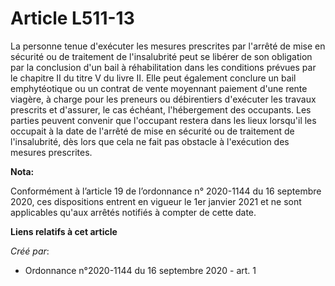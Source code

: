 # Article L511-13

La personne tenue d'exécuter les mesures prescrites par l'arrêté de mise en sécurité ou de traitement de l'insalubrité peut
se libérer de son obligation par la conclusion d'un bail à réhabilitation dans les conditions prévues par le chapitre II du
titre V du livre II. Elle peut également conclure un bail emphytéotique ou un contrat de vente moyennant paiement d'une rente
viagère, à charge pour les preneurs ou débirentiers d'exécuter les travaux prescrits et d'assurer, le cas échéant,
l'hébergement des occupants. Les parties peuvent convenir que l'occupant restera dans les lieux lorsqu'il les occupait à la
date de l'arrêté de mise en sécurité ou de traitement de l'insalubrité, dès lors que cela ne fait pas obstacle à l'exécution
des mesures prescrites.

**Nota:**

Conformément à l’article 19 de l’ordonnance n° 2020-1144 du 16 septembre 2020, ces dispositions entrent en vigueur le 1er
janvier 2021 et ne sont applicables qu'aux arrêtés notifiés à compter de cette date.

**Liens relatifs à cet article**

_Créé par_:

  - Ordonnance n°2020-1144 du 16 septembre 2020 - art. 1
